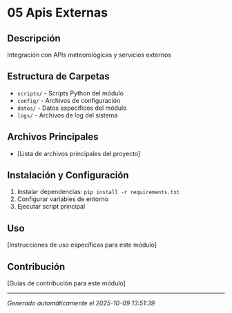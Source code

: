 # 05 Apis Externas

## Descripción
Integración con APIs meteorológicas y servicios externos

## Estructura de Carpetas
- `scripts/` - Scripts Python del módulo
- `config/` - Archivos de configuración
- `datos/` - Datos específicos del módulo
- `logs/` - Archivos de log del sistema

## Archivos Principales
- [Lista de archivos principales del proyecto]

## Instalación y Configuración
1. Instalar dependencias: `pip install -r requirements.txt`
2. Configurar variables de entorno
3. Ejecutar script principal

## Uso
[Instrucciones de uso específicas para este módulo]

## Contribución
[Guías de contribución para este módulo]

---
*Generado automáticamente el 2025-10-09 13:51:39*

